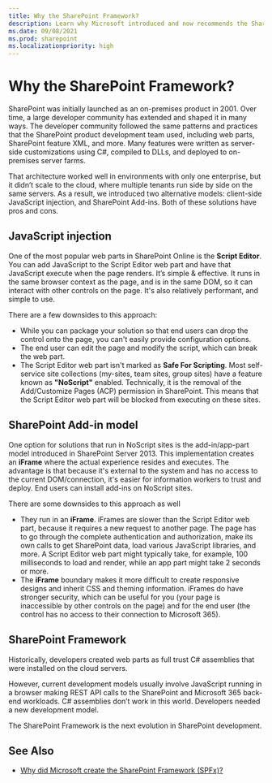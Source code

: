```yaml
---
title: Why the SharePoint Framework?
description: Learn why Microsoft introduced and now recommends the SharePoint Framework for customer SharePoint extensibility and customizations.
ms.date: 09/08/2021
ms.prod: sharepoint
ms.localizationpriority: high
---
```


# Why the SharePoint Framework?

SharePoint was initially launched as an on-premises product in 2001. Over time, a large developer community has extended and shaped it in many ways. The developer community followed the same patterns and practices that the SharePoint product development team used, including web parts, SharePoint feature XML, and more. Many features were written as server-side customizations using C#, compiled to DLLs, and deployed to on-premises server farms.

That architecture worked well in environments with only one enterprise, but it didn’t scale to the cloud, where multiple tenants run side by side on the same servers. As a result, we introduced two alternative models: client-side JavaScript injection, and SharePoint Add-ins. Both of these solutions have pros and cons.

## JavaScript injection

One of the most popular web parts in SharePoint Online is the **Script Editor**. You can add JavaScript to the Script Editor web part and have that JavaScript execute when the page renders. It’s simple & effective. It runs in the same browser context as the page, and is in the same DOM, so it can interact with other controls on the page. It's also relatively performant, and simple to use.

There are a few downsides to this approach:

- While you can package your solution so that end users can drop the control onto the page, you can't easily provide configuration options.
- The end user can edit the page and modify the script, which can break the web part.
- The Script Editor web part isn't marked as **Safe For Scripting**. Most self-service site collections (my-sites, team sites, group sites) have a feature known as **"NoScript"** enabled. Technically, it is the removal of the Add/Customize Pages (ACP) permission in SharePoint. This means that the Script Editor web part will be blocked from executing on these sites.

## SharePoint Add-in model

One option for solutions that run in NoScript sites is the add-in/app-part model introduced in SharePoint Server 2013. This implementation creates an **iFrame** where the actual experience resides and executes. The advantage is that because it's external to the system and has no access to the current DOM/connection, it's easier for information workers to trust and deploy. End users can install add-ins on NoScript sites.

There are some downsides to this approach as well

- They run in an **iFrame**. iFrames are slower than the Script Editor web part, because it requires a new request to another page. The page has to go through the complete authentication and authorization, make its own calls to get SharePoint data, load various JavaScript libraries, and more. A Script Editor web part might typically take, for example, 100 milliseconds to load and render, while an app part might take 2 seconds or more.
- The **iFrame** boundary makes it more difficult to create responsive designs and inherit CSS and theming information. iFrames do have stronger security, which can be useful for you (your page is inaccessible by other controls on the page) and for the end user (the control has no access to their connection to Microsoft 365).

## SharePoint Framework

Historically, developers created web parts as full trust C# assemblies that were installed on the cloud servers.

However, current development models usually involve JavaScript running in a browser making REST API calls to the SharePoint and Microsoft 365 back-end workloads. C# assemblies don’t work in this world. Developers needed a new development model.

The SharePoint Framework is the next evolution in SharePoint development.

## See Also

- [Why did Microsoft create the SharePoint Framework (SPFx)?](https://www.voitanos.io/blog/spfx-5w1h-why-did-microsoft-create-sharepoint-framework/)
